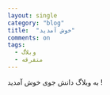 ```yaml
---
layout: single
category: "blog"
title:  "خوش آمدید"
comments: on
tags:
  - وبلاگ
  - متفرقه
---
```


به وبلاگ دانش جوی خوش آمدید !


<div class="well">
<div class="rw-ui-container"></div>
</div>
